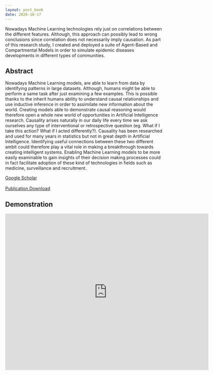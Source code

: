 ```yaml
---
layout: post_book
date: 2020-10-17
---
```


Nowadays Machine Learning technologies rely just on correlations between the different features. Although, this approach can possibly lead to wrong conclusions since correlation does not necessarily imply causation. As part of this research study, I created and deployed a suite of Agent-Based and Compartmental Models in order to simulate epidemic diseases developments in different types of communities.

<!--end_excerpt-->

## Abstract

Nowadays Machine Learning models, are able to learn from data by identifying patterns in large datasets. Although, humans might be able to perform a same task after just examining a few examples. This is possible thanks to the inherit humans ability to understand causal relationships and use inductive inference in order to assimilate new information about the world. Creating models able to demonstrate causal reasoning would therefore open a whole new world of opportunities in Artificial Intelligence research. Causality arises naturally in our daily life every time we ask ourselves any type of interventional or retrospective question (eg. What if I take this action? What if I acted differently?). Causality has been researched and used for many years in statistics but not in great depth in Artificial Intelligence. Identifying useful connections between these two different ambit could therefore play a vital role in making a breakthrough towards creating intelligent systems. Enabling Machine Learning models to be more easily examinable to gain insights of their decision making processes could in fact facilitate adoption of these kind of technologies in fields such as medicine, surveillance and recruitment.

<a href="https://scholar.google.com/citations?user=QgG-lgwAAAAJ&hl=en#d=gs_md_cita-d&u=%2Fcitations%3Fview_op%3Dview_citation%26hl%3Den%26user%3DQgG-lgwAAAAJ%26citation_for_view%3DQgG-lgwAAAAJ%3A2osOgNQ5qMEC%26tzom%3D0" class="btn">Google Scholar</a>
<br>
<br>
<a href="\assets\dist\Causal_Reasoning_in_Machine_Learning.pdf" class="btn">Publication Download</a>

## Demonstration

<div style="text-align:center">
  <iframe
    class="vidio"
    width="650"
    height="500"
    src="https://www.youtube.com/embed/ecsuCo9R4gs"
    frameborder="0"
    allowfullscreen
  >
  </iframe>
</div>
